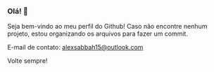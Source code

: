 ### Olá! 👋

Seja bem-vindo ao meu perfil do Github! Caso não encontre nenhum projeto, estou organizando os arquivos para fazer 
um commit.

E-mail de contato: alexsabbah15@outlook.com

Volte sempre!

